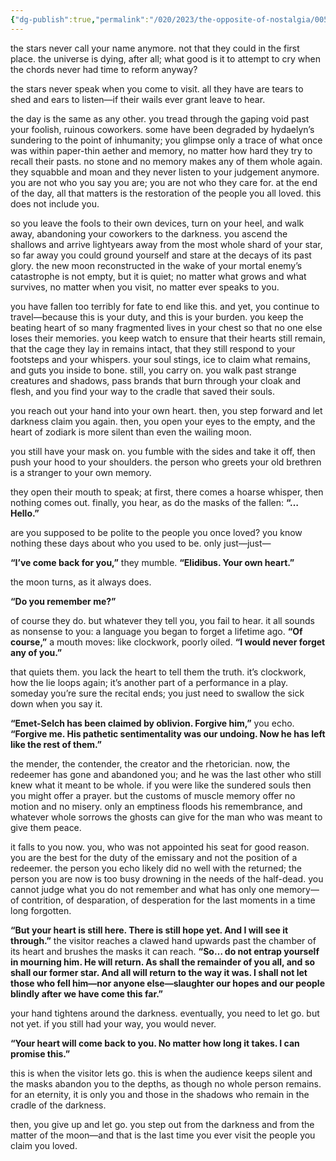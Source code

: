 ```yaml
---
{"dg-publish":true,"permalink":"/020/2023/the-opposite-of-nostalgia/005/","title":"005. the lost sealed away on a dying moon.","created":"2024-09-26T13:45:04.187-07:00","updated":"2024-09-26T15:43:19.021-07:00"}
---
```


the stars never call your name anymore. not that they could in the first place. the universe is dying, after all; what good is it to attempt to cry when the chords never had time to reform anyway?

the stars never speak when you come to visit. all they have are tears to shed and ears to listen—if their wails ever grant leave to hear.

the day is the same as any other. you tread through the gaping void past your foolish, ruinous coworkers. some have been degraded by hydaelyn’s sundering to the point of inhumanity; you glimpse only a trace of what once was within paper-thin aether and memory, no matter how hard they try to recall their pasts. no stone and no memory makes any of them whole again. they squabble and moan and they never listen to your judgement anymore. you are not who you say you are; you are not who they care for. at the end of the day, all that matters is the restoration of the people you all loved. this does not include you.

so you leave the fools to their own devices, turn on your heel, and walk away, abandoning your coworkers to the darkness. you ascend the shallows and arrive lightyears away from the most whole shard of your star, so far away you could ground yourself and stare at the decays of its past glory. the new moon reconstructed in the wake of your mortal enemy’s catastrophe is not empty, but it is quiet; no matter what grows and what survives, no matter when you visit, no matter ever speaks to you.

you have fallen too terribly for fate to end like this. and yet, you continue to travel—because this is your duty, and this is your burden. you keep the beating heart of so many fragmented lives in your chest so that no one else loses their memories. you keep watch to ensure that their hearts still remain, that the cage they lay in remains intact, that they still respond to your footsteps and your whispers. your soul stings, ice to claim what remains, and guts you inside to bone. still, you carry on. you walk past strange creatures and shadows, pass brands that burn through your cloak and flesh, and you find your way to the cradle that saved their souls.

you reach out your hand into your own heart. then, you step forward and let darkness claim you again. then, you open your eyes to the empty, and the heart of zodiark is more silent than even the wailing moon.

you still have your mask on. you fumble with the sides and take it off, then push your hood to your shoulders. the person who greets your old brethren is a stranger to your own memory.

they open their mouth to speak; at first, there comes a hoarse whisper, then nothing comes out. finally, you hear, as do the masks of the fallen: **“…Hello.”**

are you supposed to be polite to the people you once loved? you know nothing these days about who you used to be. only just—just—

**“I’ve come back for you,”** they mumble. **“Elidibus. Your own heart.”**

the moon turns, as it always does.

**“Do you remember me?”**

of course they do. but whatever they tell you, you fail to hear. it all sounds as nonsense to you: a language you began to forget a lifetime ago. **“Of course,”** a mouth moves: like clockwork, poorly oiled. **“I would never forget any of you.”**

that quiets them. you lack the heart to tell them the truth. it’s clockwork, how the lie loops again; it’s another part of a performance in a play. someday you’re sure the recital ends; you just need to swallow the sick down when you say it.

**“Emet-Selch has been claimed by oblivion. Forgive him,”** you echo. **“Forgive me. His pathetic sentimentality was our undoing. Now he has left like the rest of them.”**

the mender, the contender, the creator and the rhetorician. now, the redeemer has gone and abandoned you; and he was the last other who still knew what it meant to be whole. if you were like the sundered souls then you might offer a prayer. but the customs of muscle memory offer no motion and no misery. only an emptiness floods his remembrance, and whatever whole sorrows the ghosts can give for the man who was meant to give them peace.

it falls to you now. you, who was not appointed his seat for good reason. you are the best for the duty of the emissary and not the position of a redeemer. the person you echo likely did no well with the returned; the person you are now is too busy drowning in the needs of the half-dead. you cannot judge what you do not remember and what has only one memory—of contrition, of desparation, of desperation for the last moments in a time long forgotten.

**“But your heart is still here. There is still hope yet. And I will see it through.”** the visitor reaches a clawed hand upwards past the chamber of its heart and brushes the masks it can reach. **“So… do not entrap yourself in mourning him. He will return. As shall the remainder of you all, and so shall our former star. And all will return to the way it was. I shall not let those who fell him—nor anyone else—slaughter our hopes and our people blindly after we have come this far.”**

your hand tightens around the darkness. eventually, you need to let go. but not yet. if you still had your way, you would never.

**“Your heart will come back to you. No matter how long it takes. I can promise this.”**

this is when the visitor lets go. this is when the audience keeps silent and the masks abandon you to the depths, as though no whole person remains. for an eternity, it is only you and those in the shadows who remain in the cradle of the darkness.

then, you give up and let go. you step out from the darkness and from the matter of the moon—and that is the last time you ever visit the people you claim you loved.
